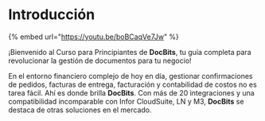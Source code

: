 # Introducción

{% embed url="https://youtu.be/boBCaqVe7Jw" %}

¡Bienvenido al Curso para Principiantes de **DocBits**, tu guía completa para revolucionar la gestión de documentos para tu negocio!

En el entorno financiero complejo de hoy en día, gestionar confirmaciones de pedidos, facturas de entrega, facturación y contabilidad de costos no es tarea fácil. Ahí es donde brilla **DocBits**. Con más de 20 integraciones y una compatibilidad incomparable con Infor CloudSuite, LN y M3, **DocBits** se destaca de otras soluciones en el mercado.
